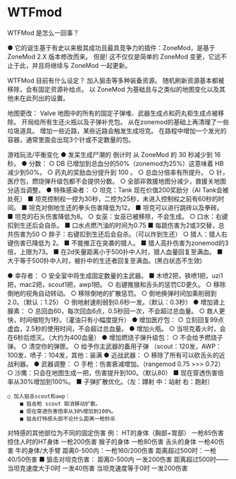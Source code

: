 # WTFmod
WTFMod 是怎么一回事？

● 它的诞生基于有史以来极其成功且最具竞争力的插件：ZoneMod，是基于ZoneMod 2.X 版本修改而来。
但是! 这不仅仅是简单的 ZoneMod 变更，它远不止于此，并且将继续与 ZoneMod 一起更新。

WTFMod 目前有什么设定？
   加入狙击等多种装备资源。
   随机刷新资源基本都被移除，会有固定资源补给点。
   以 ZoneMod 为基础且与之类似的地图变化以及其他未在此列出的设置。


地图更改：
	Valve 地图中的所有的固定子弹堆、武器生成点和药丸柜生成点被移除。
	开局给所有生还火瓶以及子弹补充包。
	从在zonemod的基础上再清理了一些垃圾道具。
	增加一些近路，某些近路会触发生成坦克。
	在路程中增加一个发光的容器，通常里面会出现3个针或不定数量的包。


游戏玩法/平衡变化
● 发呆生成尸潮的 倒计时 从 ZoneMod 的 30 秒减少到 16 秒。
● 分数：
	○ DB 已增加到总血分的50%（zonemod为25%）这意味着 HB 减少到50%。
	○ 药丸的奖励血分提升到 100 。
	○ 总血分倍率有所提升。
	○ 针，医疗包，燃烧弹升级包都不会提供分数。
	○ 全部非救援地图分减少，救援关地图分适当调整。
● 特殊感染者：
	○ 坦克：Tank 现在价值200奖励分（AI Tank会被处死） 
		■ 坦克控制权一控为30秒，二控为25秒，未进入控制权之前有60秒的时间。
		■ 坦克对倒地生还的拳头伤害降低为12。
		■ 坦克可以进行跳砖以及拳砖。
		■ 坦克的石头伤害降低为8。
	○ 女巫：女巫已被移除，不会生成。
	○ 口水：右键扣到生还后会自杀。
		■ 口水点燃汽油的时间为0.75
		■ 每跳伤害为2或3交替，总共伤害为50
	○ 胖子：右键扣到生还后会自杀。（可以炸到生还）
	○ 猎人：猎人右键伤害已降低为 2。
		■ 不能推正在突袭的猎人。
		■ 猎人高扑伤害为zonemod的3倍，上限为73。
		■ 在2d矢量距离小于500扑中人时，猎人血量回复至满血。
		■ 大于等于500扑中人时，被扑中的生还者回复至满血。(黑白状态不生效)

● 幸存者：
	○ 安全室中将生成固定数量的主武器。
		■ 木喷2把，铁喷1把，uzi1把，mac2把，scout1把，awp1把。
	○ 右键推猴和舌头的惩罚CD更久。
	○ 移除倒地的视角自动转动。
	○ 移除倒地的扩散惩罚。
	○ 倒地换弹时间加乘削弱到2.0。（默认：1.25）
	○ 倒地射速削弱到0.6秒一发。（默认：0.3秒）
● 增加肾上腺素：
	○ 总回血60，每次回血6点，0.5秒回一次，不会超过总血量。
	○ 救人更快，时间缩短为1秒。（灌油只有小幅度提升）
● 增加医疗包：
	○ 立刻回复99点虚血，2.5秒的使用时间，不会超过总血量。
● 增加火瓶。
	○ 当坦克着火时，会在6秒后熄灭。（大约为400血量）
● 增加燃烧子弹升级包：
	○ 不会给予燃烧子弹。
	○ 清空你的弹匣。
	○ 给予你主武器的备用子弹
（scout：120发，AWP：100发，喷子：104发，其他：装满
● 近战武器：
	○ 移除了所有可以砍舌头的近战利器。
● 武器调整：
	○ 手枪：伤害衰减增加。（rangemod 0.75 >>> 0.72）
	○ 沙鹰：只会在地图生成一把，伤害提升到100。（默认80）
		■ 现在穿透伤害倍率从30%增加到100%。
		■ 子弹扩散优化。（左：蹲射 中：站射 右：跑射）
                           
	○ 加入狙击scout和awp：
		■ 狙击枪 scout 取消移动扩散。
		■ 现在穿透伤害倍率从30%增加到100%。
		■ 狙击打特感头部不论什么距离一枪秒杀  
对特感的其他部位为不同的固定伤害
例：
HT的身体（胸部+胃部）	一枪85伤害
控住人时的HT身体		一枪200伤害
猴子的身体				一枪80伤害
舌头的身体				一枪40伤害
牛的身体/大手臂		距离0-500内：一枪160/200伤害
   距离超过500时：一枪40/50伤害
		■ 狙击对坦克伤害：
距离0-500内	一发200伤害
距离超过500时——	
	当坦克速度大于0时	一发40伤害
	当坦克速度等于0时	一发200伤害
